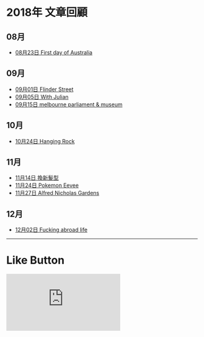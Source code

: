 # 2018年 文章回顧

## 08月
* [08月23日 First day of Australia](2018-08-23/ "First day of Australia")

## 09月
* [09月01日 Flinder Street](2018-09-01/ "Flinder Street")
* [09月05日 With Julian](2018-09-05/ "With Julian")
* [09月15日 melbourne parliament & museum](2018-09-15/ "melbourne parliament & museum")

## 10月
* [10月24日 Hanging Rock](2018-10-24/ "Hanging Rock")

## 11月
* [11月14日 換新髮型](2018-11-14/ "換新髮型")
* [11月24日 Pokemon Eevee](2018-11-24/ "Pokemon Eevee")
* [11月27日 Alfred Nicholas Gardens](2018-11-27/ "Alfred Nicholas Gardens")


## 12月
* [12月02日 Fucking abroad life](2018-12-02/ "Fucking abroad life")

* * *

# Like Button

  <iframe class="lc-margin-top-64 lc-margin-bottom-32 lc-mobile" data-v-b66e9a5a="" frameborder="0" src="https://button.like.co/in/embed/s9443112/button"> </iframe>